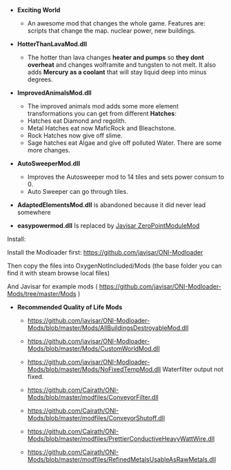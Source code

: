 - **Exciting World**
    - An awesome mod that changes the whole game. Features are: scripts that change the map. nuclear power, new buildings.

- **HotterThanLavaMod.dll**

    - The hotter than lava changes **heater and pumps** so **they dont overheat** and changes wolframite and tungsten to not melt. It also adds **Mercury as a coolant** that will stay liquid deep into minus degrees. 


- **ImprovedAnimalsMod.dll**

    - The improved animals mod adds some more element transformations you can get from different **Hatches**: 
    - Hatches eat Diamond and regolith. 
    - Metal Hatches eat now MaficRock and Bleachstone. 
    - Rock Hatches now give off slime. 
    - Sage hatches eat Algae and give off polluted Water. There are some more changes.


- **AutoSweeperMod.dll**
    
    - Improves the Autosweeper mod to 14 tiles and sets power consum to 0.
    - Auto Sweeper can go through tiles.

- **AdaptedElementsMod.dll** is abandoned because it did never lead somewhere
- **easypowermod.dll** Is replaced by [Javisar ZeroPointModuleMod](https://github.com/javisar/ONI-Modloader-Mods/blob/master/Mods/ZeroPointModuleMod.dll)

Install:

Install the Modloader first:
https://github.com/javisar/ONI-Modloader

Then copy the files into OxygenNotIncluded/Mods
(the base folder you can find it with steam browse local files)

And Javisar for example mods ( https://github.com/javisar/ONI-Modloader-Mods/tree/master/Mods )


- **Recommended Quality of Life Mods**
    - https://github.com/javisar/ONI-Modloader-Mods/blob/master/Mods/AllBuildingsDestroyableMod.dll
    - https://github.com/javisar/ONI-Modloader-Mods/blob/master/Mods/CustomWorldMod.dll
    - https://github.com/javisar/ONI-Modloader-Mods/blob/master/Mods/NoFixedTempMod.dll  Waterfilter output not fixed.

    - https://github.com/Cairath/ONI-Mods/blob/master/modfiles/ConveyorFilter.dll
    - https://github.com/Cairath/ONI-Mods/blob/master/modfiles/ConveyorShutoff.dll
    - https://github.com/Cairath/ONI-Mods/blob/master/modfiles/PrettierConductiveHeavyWattWire.dll
    - https://github.com/Cairath/ONI-Mods/blob/master/modfiles/RefinedMetalsUsableAsRawMetals.dll
